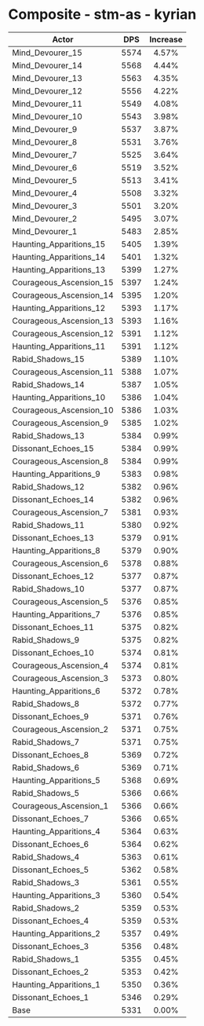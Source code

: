# Composite - stm-as - kyrian
| Actor | DPS | Increase |
|---|:---:|:---:|
|Mind_Devourer_15|5574|4.57%|
|Mind_Devourer_14|5568|4.44%|
|Mind_Devourer_13|5563|4.35%|
|Mind_Devourer_12|5556|4.22%|
|Mind_Devourer_11|5549|4.08%|
|Mind_Devourer_10|5543|3.98%|
|Mind_Devourer_9|5537|3.87%|
|Mind_Devourer_8|5531|3.76%|
|Mind_Devourer_7|5525|3.64%|
|Mind_Devourer_6|5519|3.52%|
|Mind_Devourer_5|5513|3.41%|
|Mind_Devourer_4|5508|3.32%|
|Mind_Devourer_3|5501|3.20%|
|Mind_Devourer_2|5495|3.07%|
|Mind_Devourer_1|5483|2.85%|
|Haunting_Apparitions_15|5405|1.39%|
|Haunting_Apparitions_14|5401|1.32%|
|Haunting_Apparitions_13|5399|1.27%|
|Courageous_Ascension_15|5397|1.24%|
|Courageous_Ascension_14|5395|1.20%|
|Haunting_Apparitions_12|5393|1.17%|
|Courageous_Ascension_13|5393|1.16%|
|Courageous_Ascension_12|5391|1.12%|
|Haunting_Apparitions_11|5391|1.12%|
|Rabid_Shadows_15|5389|1.10%|
|Courageous_Ascension_11|5388|1.07%|
|Rabid_Shadows_14|5387|1.05%|
|Haunting_Apparitions_10|5386|1.04%|
|Courageous_Ascension_10|5386|1.03%|
|Courageous_Ascension_9|5385|1.02%|
|Rabid_Shadows_13|5384|0.99%|
|Dissonant_Echoes_15|5384|0.99%|
|Courageous_Ascension_8|5384|0.99%|
|Haunting_Apparitions_9|5383|0.98%|
|Rabid_Shadows_12|5382|0.96%|
|Dissonant_Echoes_14|5382|0.96%|
|Courageous_Ascension_7|5381|0.93%|
|Rabid_Shadows_11|5380|0.92%|
|Dissonant_Echoes_13|5379|0.91%|
|Haunting_Apparitions_8|5379|0.90%|
|Courageous_Ascension_6|5378|0.88%|
|Dissonant_Echoes_12|5377|0.87%|
|Rabid_Shadows_10|5377|0.87%|
|Courageous_Ascension_5|5376|0.85%|
|Haunting_Apparitions_7|5376|0.85%|
|Dissonant_Echoes_11|5375|0.82%|
|Rabid_Shadows_9|5375|0.82%|
|Dissonant_Echoes_10|5374|0.81%|
|Courageous_Ascension_4|5374|0.81%|
|Courageous_Ascension_3|5373|0.80%|
|Haunting_Apparitions_6|5372|0.78%|
|Rabid_Shadows_8|5372|0.77%|
|Dissonant_Echoes_9|5371|0.76%|
|Courageous_Ascension_2|5371|0.75%|
|Rabid_Shadows_7|5371|0.75%|
|Dissonant_Echoes_8|5369|0.72%|
|Rabid_Shadows_6|5369|0.71%|
|Haunting_Apparitions_5|5368|0.69%|
|Rabid_Shadows_5|5366|0.66%|
|Courageous_Ascension_1|5366|0.66%|
|Dissonant_Echoes_7|5366|0.65%|
|Haunting_Apparitions_4|5364|0.63%|
|Dissonant_Echoes_6|5364|0.62%|
|Rabid_Shadows_4|5363|0.61%|
|Dissonant_Echoes_5|5362|0.58%|
|Rabid_Shadows_3|5361|0.55%|
|Haunting_Apparitions_3|5360|0.54%|
|Rabid_Shadows_2|5359|0.53%|
|Dissonant_Echoes_4|5359|0.53%|
|Haunting_Apparitions_2|5357|0.49%|
|Dissonant_Echoes_3|5356|0.48%|
|Rabid_Shadows_1|5355|0.45%|
|Dissonant_Echoes_2|5353|0.42%|
|Haunting_Apparitions_1|5350|0.36%|
|Dissonant_Echoes_1|5346|0.29%|
|Base|5331|0.00%|
